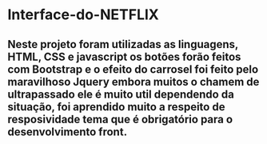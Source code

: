 # Interface-do-NETFLIX

<h2>Neste projeto foram utilizadas as linguagens, HTML, CSS e javascript os botões forão feitos com Bootstrap e o efeito do carrosel foi feito pelo maravilhoso Jquery embora muitos o chamem de ultrapassado ele é muito util  dependendo da situação, foi aprendido muito a respeito de resposividade tema que é obrigatório para o desenvolvimento front.</h2>

